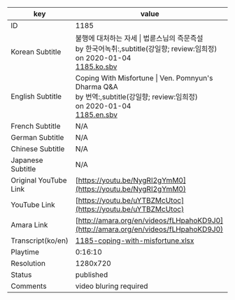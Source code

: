 |  key  |  value  |
|-------|---------|
| ID            | 1185 |
| Korean Subtitle | 불행에 대처하는 자세 \| 법륜스님의 즉문즉설<br>by 한국어녹취:,subtitle(강일향; review:임희정)<br>on 2020-01-04<br>[1185.ko.sbv](https://github.com/jungtosociety/dharma-qna/raw/master/sub/1185/1185.ko.sbv)<br>|
| English Subtitle | Coping With Misfortune \| Ven. Pomnyun's Dharma Q&A<br>by 번역:,subtitle(강일향; review:임희정)<br>on 2020-01-04<br>[1185.en.sbv](https://github.com/jungtosociety/dharma-qna/raw/master/sub/1185/1185.en.sbv)<br>|
| French Subtitle | N/A |
| German Subtitle | N/A |
| Chinese Subtitle | N/A |
| Japanese Subtitle | N/A |
| Original YouTube Link  | [https://youtu.be/NygRI2gYmM0](https://youtu.be/NygRI2gYmM0) |
| YouTube Link  | [https://youtu.be/uYTBZMcUtoc](https://youtu.be/uYTBZMcUtoc) |
| Amara Link    | [http://amara.org/en/videos/fLHpahoKD9J0](http://amara.org/en/videos/fLHpahoKD9J0) |
| Transcript(ko/en) | [1185-coping-with-misfortune.xlsx](https://github.com/jungtosociety/dharma-qna/raw/master/sub/1185/1185-coping-with-misfortune.xlsx) |
| Playtime | 0:16:10 |
| Resolution | 1280x720|
| Status | published |
| Comments | video bluring required |
